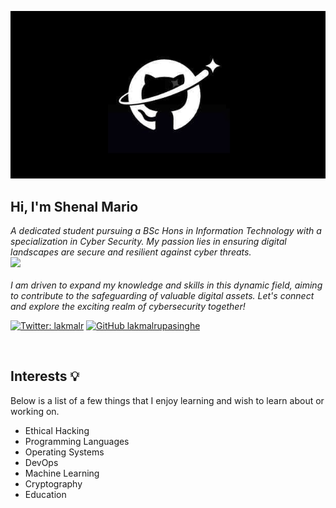![logo](https://github.com/Shenal01/Shenal01/blob/main/git_banner.jpg)
<h2> Hi, I'm Shenal Mario</h2>
<p><em>A dedicated student pursuing a BSc Hons in Information Technology with a specialization in Cyber Security. My passion lies in ensuring digital landscapes are secure and resilient against cyber threats. <br><img src="https://media.giphy.com/media/WUlplcMpOCEmTGBtBW/giphy.gif" width="40"><br><br>
 I am driven to expand my knowledge and skills in this dynamic field, aiming to contribute to the safeguarding of valuable digital assets. Let's connect and explore the exciting realm of cybersecurity together!
</em></p>

[![Twitter: lakmalr](https://img.shields.io/twitter/follow/shenal?style=flat-square)](https://twitter.com/Shenal_Mario01)
[![GitHub lakmalrupasinghe](https://img.shields.io/github/followers/shenal01?label=follow%20github&style=flat-square)](https://github.com/Shenal01)

<br>

## Interests 💡

Below is a list of a few things that I enjoy learning and wish to learn about or working on. 
* Ethical Hacking
* Programming Languages
* Operating Systems
* DevOps
* Machine Learning
* Cryptography
* Education


